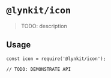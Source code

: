 # `@lynkit/icon`

> TODO: description

## Usage

```
const icon = require('@lynkit/icon');

// TODO: DEMONSTRATE API
```
